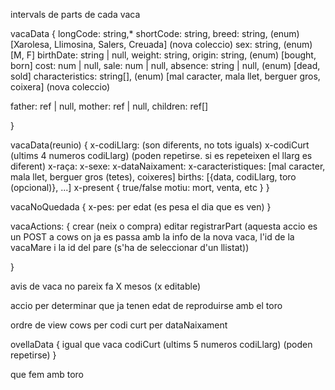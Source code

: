 intervals de parts de cada vaca

vacaData {
longCode: string,\*
shortCode: string,
breed: string, (enum) [Xarolesa, Llimosina, Salers, Creuada] (nova coleccio)
sex: string, (enum) [M, F]
birthDate: string | null,
weight: string,
origin: string, (enum) [bought, born]
cost: num | null,
sale: num | null,
absence: string | null, (enum) [dead, sold]
characteristics: string[], (enum) [mal caracter, mala llet, berguer gros, coixera] (nova coleccio)

father: ref | null,
mother: ref | null,
children: ref[]

}

vacaData(reunio) {
x-codiLlarg: (son diferents, no tots iguals)
x-codiCurt (ultims 4 numeros codiLlarg) (poden repetirse. si es repeteixen el llarg es diferent)
x-raça:
x-sexe:
x-dataNaixament:
x-caracteristiques: [mal caracter, mala llet, berguer gros (tetes), coixeres]
births: [{data, codiLlarg, toro (opcional)}, ...]
x-present {
true/false
motiu: mort, venta, etc
}
}

vacaNoQuedada {
x-pes: per edat (es pesa el dia que es ven)
}

vacaActions: {
crear (neix o compra)
editar
registrarPart (aquesta accio es un POST a cows on ja es passa amb la info de la nova vaca, l'id de la vacaMare i la id del pare (s'ha de seleccionar d'un llistat))

}

avis de vaca no pareix fa X mesos (x editable)

accio per determinar que ja tenen edat de reproduirse amb el toro

ordre de view cows
per codi curt
per dataNaixament

ovellaData {
igual que vaca
codiCurt (ultims 5 numeros codiLlarg) (poden repetirse)
}

que fem amb toro
